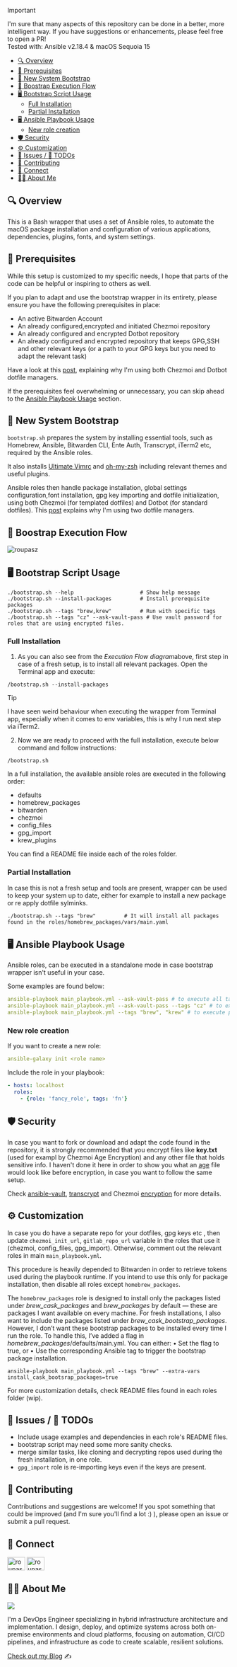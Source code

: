 > [!IMPORTANT]
> I'm sure that many aspects of this repository can be done in a better, more intelligent way. If you have suggestions or enhancements, please feel free to open a PR!<br>
> Tested with: Ansible v2.18.4 & macOS Sequoia 15

- [🔍 Overview](#-overview)
- [📝 Prerequisites](#-prerequisites)
- [🚀 New System Bootstrap](#-new-system-bootstrap)
- [📐 Boostrap Execution Flow](#-boostrap-execution-flow)
- [🖥️ Bootstrap Script Usage](#️-bootstrap-script-usage)
  - [Full Installation](#full-installation)
  - [Partial Installation](#partial-installation)
- [🖥️ Ansible Playbook Usage](#️-ansible-playbook-usage)
  - [New role creation](#new-role-creation)
- [🛡️ Security](#️-security)
- [⚙️ Customization](#️-customization)
- [🐞 Issues / 📝 TODOs](#-issues---todos)
- [🤝 Contributing](#-contributing)
- [🔗 Connect](#-connect)
- [🧑‍💻 About Me](#-about-me)

## 🔍 Overview

This is a Bash wrapper that uses a set of Ansible roles, to automate the macOS package installation and configuration of various applications, dependencies, plugins, fonts, and system settings.

## 📝 Prerequisites

While this setup is customized to my specific needs, I hope that parts of the code can be helpful or inspiring to others as well.

If you plan to adapt and use the bootstrap wrapper in its entirety, please ensure you have the following prerequisites in place:

- An active Bitwarden Account
- An already configured,encrypted and initiated Chezmoi repository
- An already configured and encrypted Dotbot repository
- An already configured and encrypted repository that keeps GPG,SSH and other relevant keys (or a path to your GPG keys but you need to adapt the relevant task)

Have a look at this [post](https://myhomelab.gr/automation/2025/06/26/dotfiles-management.html), explaining why I'm using both Chezmoi and Dotbot dotfile managers.

If the prerequisites feel overwhelming or unnecessary, you can skip ahead to the [Ansible Playbook Usage](#ansible-playbook-usage) section.

## 🚀 New System Bootstrap

`bootstrap.sh` prepares the system by installing essential tools, such as Homebrew, Ansible, Bitwarden CLI, Ente Auth, Transcrypt, iTerm2 etc, required by the Ansible roles.

It also installs [Ultimate Vimrc](https://github.com/amix/vimrc) and [oh-my-zsh](https://ohmyz.sh/) including relevant themes and useful plugins.

Ansible roles then handle package installation, global settings configuration,font installation, gpg key importing and dotfile initialization, using both Chezmoi (for templated dotfiles) and Dotbot (for standard dotfiles). This [post](https://myhomelab.gr/automation/2025/06/26/dotfiles-management.html) explains why I'm using two dotfile managers.

## 📐 Boostrap Execution Flow
<a><img align="center" src="./src/diagrams/bootstrap_flow.png" alt="roupasz"></a>

## 🖥️ Bootstrap Script Usage

```shell
./bootstrap.sh --help                     # Show help message
./bootstrap.sh --install-packages         # Install prerequisite packages
./bootstrap.sh --tags "brew,krew"         # Run with specific tags
./bootstrap.sh --tags "cz" --ask-vault-pass # Use vault password for roles that are using encrypted files.
```
### Full Installation

1. As you can also see from the *Execution Flow diagram*above, first step in case of a fresh setup, is to install all relevant packages. Open the Terminal app and execute:
	
```shell
/bootstrap.sh --install-packages
```

> [!TIP]
> I have seen weird behaviour when executing the wrapper from Terminal app, especially when it comes to env variables, this is why I run next step via iTerm2.

2. Now we are ready to proceed with the full installation, execute below command and follow instructions:
```shell
/bootstrap.sh
```

In a full installation, the available ansible roles are executed in the following order: 

- defaults
- homebrew_packages
- bitwarden
- chezmoi
- config_files
- gpg_import
- krew_plugins

You can find a README file inside each of the roles folder.

### Partial Installation

In case this is not a fresh setup and tools are present, wrapper can be used to keep your system up to date, either for example to install a new package or re apply dotfile sylminks.

```shell
./bootstrap.sh --tags "brew"         # It will install all packages found in the roles/homebrew_packages/vars/main.yaml
```

## 🖥️ Ansible Playbook Usage

Ansible roles, can be executed in a standalone mode in case bootstrap wrapper isn't useful in your case.

Some examples are found below:

```yaml
ansible-playbook main_playbook.yml --ask-vault-pass # to execute all tasks
ansible-playbook main_playbook.yml --ask-vault-pass --tags "cz" # to execute only specific roles which uses encrypted files
ansible-playbook main_playbook.yml --tags "brew", "krew" # to execute package and krew installation
```

### New role creation

If you want to create a new role:

```yaml
ansible-galaxy init <role name>
```

Include the role in your playbook:

```yaml
- hosts: localhost
  roles:
    - {role: 'fancy_role', tags: 'fn'}
```

## 🛡️ Security 

In case you want to fork or download and adapt the code found in the repository, it is strongly recommended that you encrypt files like **key.txt** (used for exampl by Chezmoi Age Encryption) and any other file that holds sensitive info. 
I haven't done it here in order to show you what an [age](https://www.chezmoi.io/user-guide/encryption/age/) file would look like before encryption, in case you want to follow the same setup.

Check [ansible-vault](https://docs.ansible.com/ansible/latest/vault_guide/vault_encrypting_content.html), [transcrypt](https://github.com/elasticdog/transcrypt) and Chezmoi [encryption](https://www.chezmoi.io/user-guide/encryption/) for more details.

## ⚙️ Customization

In case you do have a separate repo for your dotfiles, gpg keys etc , then update `chezmoi_init_url`, `gitlab_repo_url` variable in the roles that use it (chezmoi, config_files, gpg_import). Otherwise, comment out the relevant roles in main `main_playbook.yml`.

This procedure is heavily depended to Bitwarden in order to retrieve tokens used during the playbook runtime. If you intend to use this only for package installation, then disable all roles except `homebrew_packages`.

The `homebrew_packages` role is designed to install only the packages listed under *brew_cask_packages* and *brew_packages* by default — these are packages I want available on every machine.
For fresh installations, I also want to include the packages listed under *brew_cask_bootstrap_packages*. However, I don’t want these bootstrap packages to be installed every time I run the role.
To handle this, I’ve added a flag in *homebrew_packages*/defaults/main.yml. You can either:
	•	Set the flag to true, or
	•	Use the corresponding Ansible tag to trigger the bootstrap package installation.
```shell
ansible-playbook main_playbook.yml --tags "brew" --extra-vars install_cask_bootsrap_packages=true
```

For more customization details, check README files found in each roles folder (wip).

## 🐞 Issues / 📝 TODOs

* Include usage examples and dependencies in each role's README files.
* bootstrap script may need some more sanity checks.
* merge similar tasks, like cloning and decrypting repos used during the fresh installation, in one role.
* `gpg_import` role is re-importing keys even if the keys are present.

## 🤝 Contributing

Contributions and suggestions are welcome! If you spot something that could be improved (and I'm sure you'll find a lot :) ), please open an issue or submit a pull request.

## 🔗 Connect

<p align="left">
<a href="https://linkedin.com/in/roupasz" target="blank"><img align="center" src="./src/images/icons/social/linked-in.svg" alt="roupasz" height="30" width="40" /></a>
<a href="https://instagram.com/paparoup_" target="blank"><img align="center" src="./src/images/icons/social/instagram.svg" alt="roupasz" height="30" width="40" /></a>

## 🧑‍💻 About Me

<a href="https://zoisroupas.dev/" target="_blank">
<img src="https://img.shields.io/website?url=https%3A%2F%2Fzoisroupas.dev%2F&logo=github&style=flat-square" />
</a>

I'm a DevOps Engineer specializing in hybrid infrastructure architecture and implementation. I design, deploy, and optimize systems across both on-premise environments and cloud platforms, focusing on automation, CI/CD pipelines, and infrastructure as code to create scalable, resilient solutions.

[Check out my Blog](https://myhomelab.gr/) ✍️